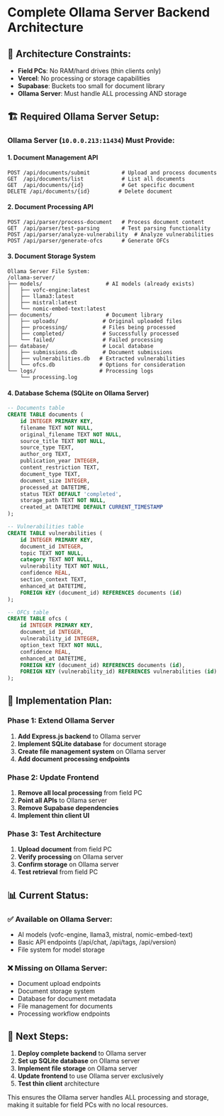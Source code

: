 # Complete Ollama Server Backend Architecture

## 🎯 **Architecture Constraints:**
- **Field PCs**: No RAM/hard drives (thin clients only)
- **Vercel**: No processing or storage capabilities  
- **Supabase**: Buckets too small for document library
- **Ollama Server**: Must handle ALL processing AND storage

## 🏗️ **Required Ollama Server Setup:**

### **Ollama Server (`10.0.0.213:11434`) Must Provide:**

#### **1. Document Management API**
```
POST /api/documents/submit          # Upload and process documents
GET  /api/documents/list            # List all documents
GET  /api/documents/{id}            # Get specific document
DELETE /api/documents/{id}         # Delete document
```

#### **2. Document Processing API**
```
POST /api/parser/process-document   # Process document content
GET  /api/parser/test-parsing       # Test parsing functionality
POST /api/parser/analyze-vulnerability  # Analyze vulnerabilities
POST /api/parser/generate-ofcs      # Generate OFCs
```

#### **3. Document Storage System**
```
Ollama Server File System:
/ollama-server/
├── models/                    # AI models (already exists)
│   ├── vofc-engine:latest
│   ├── llama3:latest
│   ├── mistral:latest
│   └── nomic-embed-text:latest
├── documents/                 # Document library
│   ├── uploads/              # Original uploaded files
│   ├── processing/           # Files being processed
│   ├── completed/            # Successfully processed
│   └── failed/               # Failed processing
├── database/                 # Local database
│   ├── submissions.db        # Document submissions
│   ├── vulnerabilities.db   # Extracted vulnerabilities
│   └── ofcs.db              # Options for consideration
└── logs/                    # Processing logs
    └── processing.log
```

#### **4. Database Schema (SQLite on Ollama Server)**
```sql
-- Documents table
CREATE TABLE documents (
    id INTEGER PRIMARY KEY,
    filename TEXT NOT NULL,
    original_filename TEXT NOT NULL,
    source_title TEXT NOT NULL,
    source_type TEXT,
    author_org TEXT,
    publication_year INTEGER,
    content_restriction TEXT,
    document_type TEXT,
    document_size INTEGER,
    processed_at DATETIME,
    status TEXT DEFAULT 'completed',
    storage_path TEXT NOT NULL,
    created_at DATETIME DEFAULT CURRENT_TIMESTAMP
);

-- Vulnerabilities table
CREATE TABLE vulnerabilities (
    id INTEGER PRIMARY KEY,
    document_id INTEGER,
    topic TEXT NOT NULL,
    category TEXT NOT NULL,
    vulnerability TEXT NOT NULL,
    confidence REAL,
    section_context TEXT,
    enhanced_at DATETIME,
    FOREIGN KEY (document_id) REFERENCES documents (id)
);

-- OFCs table
CREATE TABLE ofcs (
    id INTEGER PRIMARY KEY,
    document_id INTEGER,
    vulnerability_id INTEGER,
    option_text TEXT NOT NULL,
    confidence REAL,
    enhanced_at DATETIME,
    FOREIGN KEY (document_id) REFERENCES documents (id),
    FOREIGN KEY (vulnerability_id) REFERENCES vulnerabilities (id)
);
```

## 🚀 **Implementation Plan:**

### **Phase 1: Extend Ollama Server**
1. **Add Express.js backend** to Ollama server
2. **Implement SQLite database** for document storage
3. **Create file management system** on Ollama server
4. **Add document processing endpoints**

### **Phase 2: Update Frontend**
1. **Remove all local processing** from field PC
2. **Point all APIs** to Ollama server
3. **Remove Supabase dependencies**
4. **Implement thin client UI**

### **Phase 3: Test Architecture**
1. **Upload document** from field PC
2. **Verify processing** on Ollama server
3. **Confirm storage** on Ollama server
4. **Test retrieval** from field PC

## 📊 **Current Status:**

### ✅ **Available on Ollama Server:**
- AI models (vofc-engine, llama3, mistral, nomic-embed-text)
- Basic API endpoints (/api/chat, /api/tags, /api/version)
- File system for model storage

### ❌ **Missing on Ollama Server:**
- Document upload endpoints
- Document storage system
- Database for document metadata
- File management for documents
- Processing workflow endpoints

## 🎯 **Next Steps:**

1. **Deploy complete backend** to Ollama server
2. **Set up SQLite database** on Ollama server
3. **Implement file storage** on Ollama server
4. **Update frontend** to use Ollama server exclusively
5. **Test thin client** architecture

This ensures the Ollama server handles ALL processing and storage, making it suitable for field PCs with no local resources.
